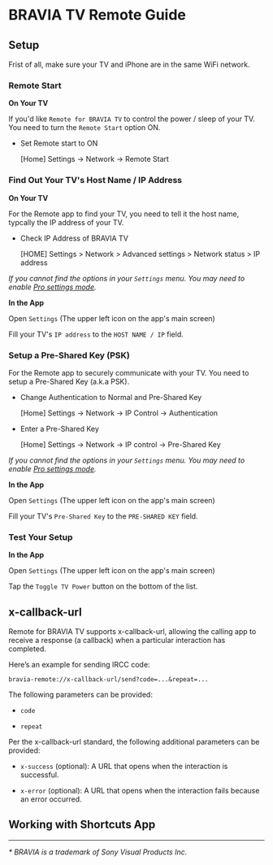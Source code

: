 # BRAVIA TV Remote Guide

## Setup

Frist of all, make sure your TV and iPhone are in the same WiFi network.

### Remote Start

**On Your TV**

If you'd like `Remote for BRAVIA TV` to control the power / sleep of your TV. You need to turn the `Remote Start` option ON.

- Set Remote start to ON 
  
  [Home] Settings -> Network -> Remote Start
  
### Find Out Your TV's Host Name / IP Address

**On Your TV**

For the Remote app to find your TV, you need to tell it the host name, typcally the IP address of your TV.

- Check IP Address of BRAVIA TV

  [HOME] Settings > Network > Advanced settings > Network status > IP address

*If you cannot find the options in your `Settings` menu. You may need to enable [Pro settings mode](https://pro-bravia.sony.net/guides/mode/index.html).*

**In the App**

Open `Settings` (The upper left icon on the app's main screen)

Fill your TV's `IP address` to the `HOST NAME / IP` field.

### Setup a Pre-Shared Key (PSK)

For the Remote app to securely communicate with your TV. You need to setup a Pre-Shared Key (a.k.a PSK).

- Change Authentication to Normal and Pre-Shared Key 
    
  [Home] Settings -> Network -> IP Control -> Authentication

- Enter a Pre-Shared Key
    
  [Home] Settings -> Network -> IP control -> Pre-Shared Key

*If you cannot find the options in your `Settings` menu. You may need to enable [Pro settings mode](https://pro-bravia.sony.net/guides/mode/index.html).*

**In the App**

Open `Settings` (The upper left icon on the app's main screen)

Fill your TV's `Pre-Shared Key` to the `PRE-SHARED KEY` field.

### Test Your Setup

**In the App**

Open `Settings` (The upper left icon on the app's main screen)

Tap the `Toggle TV Power` button on the bottom of the list.

## x-callback-url

Remote for BRAVIA TV supports x-callback-url, allowing the calling app to receive a response (a callback) when a particular interaction has completed.

Here’s an example for sending IRCC code:

```
bravia-remote://x-callback-url/send?code=...&repeat=...
```

The following parameters can be provided:

- `code`

- `repeat`

Per the x-callback-url standard, the following additional parameters can be provided:

- `x-success` (optional): A URL that opens when the interaction is successful.

- `x-error` (optional): A URL that opens when the interaction fails because an error occurred.


## Working with Shortcuts App


---

*\* BRAVIA is a trademark of Sony Visual Products Inc.*
